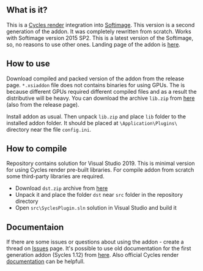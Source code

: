 ## What is it?

This is a [Cycles render](https://www.cycles-renderer.org/) integration into [Softimage](https://en.wikipedia.org/wiki/Autodesk_Softimage). This version is a second generation of the addon. It was completely rewritten from scratch. Works with Softimage version 2015 SP2. This is a latest version of the Softimage, so, no reasons to use other ones. Landing page of the addon is [here](https://ssoftadd.github.io/syclesSecondGenPage.html).

## How to use

Download compiled and packed version of the addon from the release page. ```*.xsiaddon``` file does not contains binaries for using GPUs. The is because different GPUs required different compiled files and as a result the distributive will be heavy. You can download the archive ```lib.zip``` from [here](https://github.com/Tugcga/Sycles/releases/tag/binaries.2.1) (also from the release page).

Install addon as usual. Then unpack ```lib.zip``` and place ```lib``` folder to the installed addon folder. It should be placed at ```\Application\Plugins\ ``` directory near the file ```config.ini```. 

## How to compile

Repository contains solution for Visual Studio 2019. This is minimal version for using Cycles render pre-built libraries. For compile addon from scratch some third-party libraries are required.

* Download ```dst.zip``` archive from [here](https://github.com/Tugcga/Sycles/releases/tag/binaries.2.1)
* Unpack it and place the folder ```dst``` near ```src``` folder in the repository directory
* Open ```src\SyclesPlugin.sln``` solution in Visual Studio and build it

## Documentaion

If there are some issues or questions about using the addon - create a thread on [Issues](https://github.com/Tugcga/Sycles/issues) page. It's possible to use old documentation for the first generation addon (Sycles 1.12) from [here](https://github.com/ssoftadd/SSoftAdd.github.io/releases/download/1.0.13/sycles_howTo_15_03_2022.pdf). Also official Cycles render [documentation](https://docs.blender.org/manual/en/dev/render/cycles/) can be helpfull.